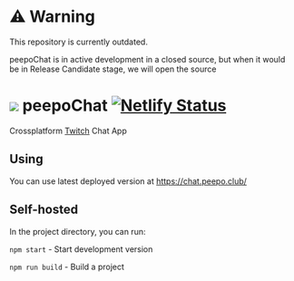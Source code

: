 # ⚠️ Warning
This repository is currently outdated.

peepoChat is in active development in a closed source, but when it would be in Release Candidate stage, we will open the source

#

# [![](https://i.imgur.com/4x2YLIs.png)](https://chat.peepo.club) peepoChat  [![Netlify Status](https://api.netlify.com/api/v1/badges/55e1fc86-ed1b-4f66-9c83-dbabe5539f4f/deploy-status)](https://app.netlify.com/sites/peepochat/deploys) 

Crossplatform [Twitch](http://twitch.tv) Chat App 

## Using
You can use latest deployed version at https://chat.peepo.club/

## Self-hosted
In the project directory, you can run:

`npm start` - Start development version

`npm run build` - Build a project

